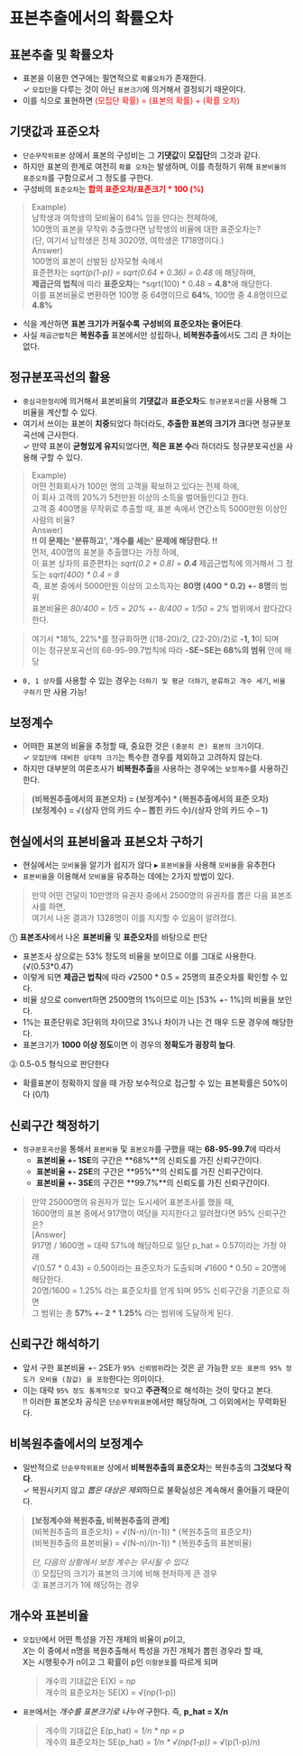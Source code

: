 #  표본추출에서의 확률오차

## 표본추출 및 확률오차
* 표본을 이용한 연구에는 필연적으로 `확률오차`가 존재한다.    
✓ `모집단`을 다루는 것이 아닌 `표본크기`에 의거해서 결정되기 때문이다.
* 이를 식으로 표현하면 <span style = "color:red">(모집단 확률) = (표본의 확률) + (확률 오차)<span>

## 기댓값과 표준오차
* `단순무작위표본` 상에서 표본의 구성비는 그 **기댓값**이 **모집단**의 그것과 같다.
* 하지만 표본의 한계로 여전히 `확률 오차`는 발생하며, 이를 측정하기 위해 `표본비율의 표준오차`를 구함으로서 그 정도를 구한다.
* 구성비의 `표준오차`는 **<span style = "color:red">합의 표준오차/표존크기 * 100 (%)<span>**
> Example)    
> 남학생과 여학생의 모비율이 64% 임을 안다는 전제하에,    
> 100명의 표본을 무작위 추출했다면 남학생의 비율에 대한 표준오차는?    
> (단, 여기서 남학생은 전체 3020명, 여학생은 1718명이다.)     
> Answer)    
> 100명의 표본이 선발된 상자모형 속에서    
> 표준편차는 *sqrt(p(1-p)) = sqrt(0.64 * 0.36) = 0.48* 에 해당하며,    
> **제곱근의 법칙**에 따라 **표준오차**는 *sqrt(100) * 0.48 = __4.8__*에 해당한다.    
> 이를 표본비율로 변환하면 100명 중 64명이므로 **64%**, 100명 중 4.8명이므로 **4.8%**
* 식을 계산하면 **표본 크기가 커질수록** **구성비의 표준오차는 줄어든다**.
* 사실 `제곱근법칙`은 **복원추출** 표본에서만 성립하나, **비복원추출**에서도 그리 큰 차이는 없다.

## 정규분포곡선의 활용
* `중심극한정리`에 의거해서 표본비율의 **기댓값**과 **표준오차**도 `정규분포곡선`을 사용해 그 비율을 계산할 수 있다.
* 여기서 쓰이는 표본이 **치중**되었다 하더라도, **추출한 표본의 크기가 크**다면 정규분포곡선에 근사한다.     
  ✓ 만약 표본이 **균형있게 유지**되었다면, **적은 표본 수**라 하더라도 정규분포곡선을 사용해 구할 수 있다.
> Example)    
> 어떤 전화회사가 100만 명의 고객을 확보하고 있다는 전제 하에,    
> 이 회사 고객의 20%가 5천만원 이상의 소득을 벌어들인다고 한다.    
> 고객 중 400명을 무작위로 추출할 때, 표본 속에서 연간소득 5000만원 이상인 사람의 비율?    
> Answer)    
> **!! 이 문제는 '분류하고', '개수를 세는' 문제에 해당한다. !!**    
> 먼저, 400명의 표본을 추출했다는 가정 하에,    
> 이 표본 상자의 표준편차는 *sqrt(0.2 * 0.8) = __0.4__*
> 제곱근법칙에 의거해서 그 정도는 *sqrt(400) * 0.4  = 8*     
> 즉, 표본 중에서 5000만원 이상의 고소득자는 **80명 (400 * 0.2) +- 8명**의 범위     
> 표본비율은 *80/400 = 1/5 = 20% +- 8/400 = 1/50 = 2%* 범위에서 왔다갔다 한다.

> 여기서 *18%, 22%*를 정규화하면 ((18-20)/2, (22-20)/2)로 **-1, 1**이 되며    
> 이는 정규분포곡선의 68-95-99.7법칙에 따라 **-SE~SE는 68%의 범위** 안에 해당

* `0, 1 상자`를 사용할 수 있는 경우는 `더하기 및 평균 더하기`, `분류하고 개수 세기`, `비율 구하기` 만 사용 가능!

## 보정계수 
* 어떠한 표본의 비율을 추정할 때, 중요한 것은 `(충분히 큰) 표본의 크기`이다.    
  ✓  `모집단에 대비한 상대적 크기`는 특수한 경우를 제외하고 고려하지 않는다.
* 하지만 대부분의 여론조사가 **비복원추출**을 사용하는 경우에는 `보정계수`를 사용하긴 한다.
> **(비복원추출에서의 표본오차) = (보정계수) * (복원추출에서의 표준 오차)**    
> **(보정계수) = √(상자 안의 카드 수 – 뽑힌 카드 수)/(상자 안의 카드 수 – 1)**

## 현실에서의 표본비율과 표본오차 구하기
* 현실에서는 `모비율`을 알기가 쉽지가 않다 ▸ `표본비율`을 사용해 `모비율`을 유추한다
* `표본비율`을 이용해서 `모비율`을 유추하는 데에는 2가지 방법이 있다.
> 만약 어떤 건달이 10만명의 유권자 중에서 2500명의 유권자를 뽑은 다음 표본조사를 하면,    
> 여기서 나온 결과가 1328명이 이를 지지할 수 있음이 알려졌다.

⓵ **표본조사**에서 나온 **표본비율** 및 **표준오차**를 바탕으로 판단
* 표본조사 상으로는 53% 정도의 비율을 보이므로 이를 그대로 사용한다. (√(0.53*0.47)
* 이렇게 되면 **제곱근 법칙**에 따라 √2500 * 0.5 = 25명의 표준오차를 확인할 수 있다.
* 비율 상으로 convert하면 2500명의 1%이므로 이는 [53% +- 1%]의 비율을 보인다.
* 1%는 표준단위로 3단위의 차이므로 3%나 차이가 나는 건 매우 드문 경우에 해당한다.
* 표본크기가 **1000 이상 정도**이면 이 경우의 **정확도가 굉장히 높다**.

⓶ 0.5-0.5 형식으로 판단한다
* 확률표본이 정확하지 않을 때 가장 보수적으로 접근할 수 있는 표본확률은 50%이다 (0/1)

## 신뢰구간 책정하기
* `정규분포곡선`을 통해서 `표본비율` 및 `표본오차`를 구했을 때는 **68-95-99.7**에 따라서
    * **표본비율 +- 1SE**의 구간은 **68%**의 신뢰도를 가진 신뢰구간이다.
    * **표본비율 +- 2SE**의 구간은 **95%**의 신뢰도를 가진 신뢰구간이다.
    * **표본비율 +- 3SE**의 구간은 **99.7%**의 신뢰도를 가진 신뢰구간이다.
> 만약 25000명의 유권자가 있는 도시세어 표본조사를 했을 때,        
> 1600명의 표본 중에서 917명이 여당을 지지한다고 알려졌다면 95% 신뢰구간은?    
> [Answer]    
> 917명 / 1600명 = 대략 57%에 해당하므로 일단 p_hat = 0.57이라는 가정 아래    
> √(0.57 * 0.43) = 0.50이라는 표준오차가 도출되며 √1600 * 0.50 = 20명에 해당한다.    
> 20명/1600 = 1.25% 라는 표준오차를 얻게 되며 95% 신뢰구간을 기준으로 하면    
> 그 범위는 총 **57% +- 2 * 1.25%** 라는 범위에 도달하게 된다.

## 신뢰구간 해석하기
* 앞서 구한 표본비율 +- 2SE가 `95% 신뢰범위`라는 것은 곧 가능한 `모든 표본의 95% 정도가 모비율 (참값) 을 포함`한다는 의미이다.
* 이는 대략 `95% 정도 통계적으로 맞다`고 **주관적**으로 해석하는 것이 맞다고 본다.    
‼ 이러한 표본오차 공식은 `단순무작위표본`에서만 해당하며, 그 이외에서는 무력화된다.
  
## 비복원추출에서의 보정계수
* 일반적으로 `단순무작위표본` 상에서 **비복원추출의 표준오차**는 복원추출의 **그것보다 작다**.    
  ✓ 복원시키지 않고 *뽑은 대상은 제외*하므로 불확실성은 계속해서 줄어들기 때문이다.
> **[보정계수와 복원추출, 비복원추출의 관계]**  
> (비복원추출의 표준오차) = √(N-n)/(n-1)) * (복원추출의 표준오차)   
> (비복원추출의 표본비율) = √(N-n)/(n-1)) * (복원추출의 표본비율)
>     
> _단, 다음의 상황에서 보정 계수는 무시될 수 있다._     
> ⓵ 모집단의 크기가 표본의 크기에 비해 현저하게 큰 경우    
> ⓶ 표본크기가 1에 해당하는 경우

## 개수와 표본비율
* `모집단`에서 어떤 특성을 가진 개체의 비율이 *p*이고,    
  *X*는 이 중에서 n명을 복원추출해서 특성을 가진 개체가 뽑힌 경우라 할 때,    
  X는 시행횟수가 n이고 그 확률이 p인 `이항분포`를 따르게 되며
  > 개수의 기대값은 E(X) = *np*    
  > 개수의 표준오차는 SE(X) = √(np(1-p))    

* `표본`에서는 *개수를 표본크기로 나누어* 구한다. 즉, **p_hat = X/n**
  > 개수의 기대값은 E(p_hat) = *1/n * np* = *p*   
  > 개수의 표준오차는 SE(p_hat) = *1/n * √(np(1-p))* = √(p(1-p)/n)
